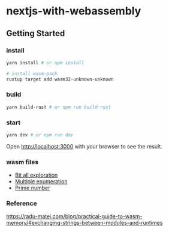 # nextjs-with-webassembly

## Getting Started

### install

```bash
yarn install # or npm install

# install wasm-pack
rustup target add wasm32-unknown-unknown
```

### build

```bash
yarn build-rust # or npm run build-rust
```

### start

```bash
yarn dev # or npm run dev
```

Open [http://localhost:3000](http://localhost:3000) with your browser to see the result.

### wasm files

- [Bit all exploration](./src/bit_all_exploration.rs)
- [Multiple enumeration](./src/multiple_enumeration.rs)
- [Prime number](./src/prime_number.rs)

### Reference

https://radu-matei.com/blog/practical-guide-to-wasm-memory/#exchanging-strings-between-modules-and-runtimes
